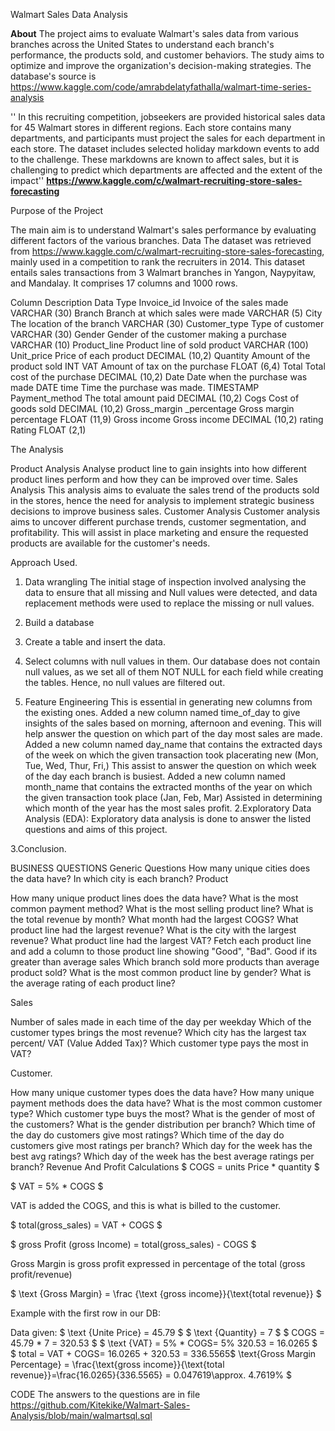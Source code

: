 Walmart Sales Data Analysis

**About**
The project aims to evaluate Walmart's sales data from various branches across the United States to understand each branch's performance, the products sold, and customer behaviors. The study aims to optimize and improve the organization's decision-making strategies. The database's source is   https://www.kaggle.com/code/amrabdelatyfathalla/walmart-time-series-analysis

'' In this recruiting competition, jobseekers are provided historical sales data for 45 Walmart stores in different regions. Each store contains many departments, and participants must project the sales for each department in each store. The dataset includes selected holiday markdown events to add to the challenge. These markdowns are known to affect sales, but it is challenging to predict which departments are affected and the extent of the impact'' **https://www.kaggle.com/c/walmart-recruiting-store-sales-forecasting**

Purpose of the Project

The main aim is to understand Walmart's sales performance by evaluating different factors of the various branches.
Data
The dataset was retrieved from https://www.kaggle.com/c/walmart-recruiting-store-sales-forecasting, mainly used in a competition to rank the recruiters in 2014. This dataset entails sales transactions from 3 Walmart branches in Yangon, Naypyitaw, and Mandalay. It comprises 17 columns and 1000 rows.

Column	Description	Data Type
Invoice_id	Invoice of the sales made	VARCHAR (30)
Branch	Branch at which sales were made	VARCHAR (5)
City	The location of the branch	VARCHAR (30)
Customer_type	Type of customer	VARCHAR (30)
Gender	Gender of the customer making a purchase	VARCHAR (10)
Product_line	Product line of sold product	VARCHAR (100)
Unit_price	Price of each product	DECIMAL (10,2)
Quantity	Amount of the product sold	INT
VAT	Amount of tax on the purchase	FLOAT (6,4)
Total	Total cost of the purchase	DECIMAL (10,2)
Date	Date when the purchase was made	DATE
time	Time the purchase was made.	TIMESTAMP
Payment_method	The total amount paid	DECIMAL (10,2)
Cogs	Cost of goods sold	DECIMAL (10,2)
Gross_margin _percentage	Gross margin percentage	FLOAT (11,9)
Gross income	Gross income	DECIMAL (10,2)
rating	Rating	FLOAT (2,1)



























		

The Analysis

Product Analysis
Analyse product line to gain insights into how different product lines perform and how they can be improved over time.
Sales Analysis
This analysis aims to evaluate the sales trend of the products sold in the stores, hence the need for analysis to implement strategic business decisions to improve business sales.
Customer Analysis
Customer analysis aims to uncover different purchase trends, customer segmentation, and profitability. This will assist in place marketing and ensure the requested products are available for the customer's needs.

Approach Used.
1. Data wrangling
The initial stage of inspection involved analysing the data to ensure that all missing and Null values were detected, and data replacement methods were used to replace the missing or null values.
1.	Build a database

2.	Create a table and insert the data. 

3.	Select columns with null values in them. Our database does not contain null values, as we set all of them  NOT NULL for each field while creating the tables. Hence, no null values are filtered out.


2. Feature Engineering
This is essential in generating new columns from the existing ones.
Added   a new column named time_of_day to give insights of the sales based on morning, afternoon and evening. This will help answer the question on which part of the day most sales are made.
Added a new column named day_name that contains the extracted days of the week on which the given transaction took placerating new (Mon, Tue, Wed, Thur, Fri,) This assist to answer the question on which week of the day each branch is busiest.
Added a new column named month_name that contains the extracted months of the year on which the given transaction took place (Jan, Feb, Mar) Assisted in determining which month of the year has the most sales profit.
2.Exploratory Data Analysis (EDA): Exploratory data analysis is done to answer the listed questions and aims of this project.

3.Conclusion.


BUSINESS QUESTIONS 
Generic Questions
How many unique cities does the data have?
In which city is each branch?
Product

How many unique product lines does the data have?
What is the most common payment method?
What is the most selling product line?
What is the total revenue by month?
What month had the largest COGS?
What product line had the largest revenue?
What is the city with the largest revenue?
What product line had the largest VAT?
Fetch each product line and add a column to those product line showing "Good", "Bad". Good if its greater than average sales
Which branch sold more products than average product sold?
What is the most common product line by gender?
What is the average rating of each product line?

Sales

Number of sales made in each time of the day per weekday
Which of the customer types brings the most revenue?
Which city has the largest tax percent/ VAT (Value Added Tax)?
Which customer type pays the most in VAT?

Customer.

How many unique customer types does the data have?
How many unique payment methods does the data have?
What is the most common customer type?
Which customer type buys the most?
What is the gender of most of the customers?
What is the gender distribution per branch?
Which time of the day do customers give most ratings?
Which time of the day do customers give most ratings per branch?
Which day for the week has the best avg ratings?
Which day of the week has the best average ratings per branch?
Revenue And Profit Calculations
$ COGS = units Price * quantity $

$ VAT = 5% * COGS $

VAT is added the COGS, and this is what is billed to the customer.

$ total(gross_sales) = VAT + COGS $

$ gross Profit (gross Income) = total(gross_sales) - COGS $

Gross Margin is gross profit expressed in percentage of the total (gross profit/revenue)

$ \text {Gross Margin} = \frac {\text {gross income}}{\text{total revenue}} $

Example with the first row in our DB:

Data given:
$ \text {Unite Price} = 45.79 $
$ \text {Quantity} = 7 $
$ COGS = 45.79 * 7 = 320.53 $
$ \text {VAT} = 5% * COGS\= 5% 320.53 = 16.0265 $
$ total = VAT + COGS\= 16.0265 + 320.53 = 336.5565$ 
\text{Gross Margin Percentage} = \frac{\text{gross income}}{\text{total revenue}}\=\frac{16.0265}{336.5565} = 0.047619\\approx. 4.7619% $

CODE
The answers to the questions are  in file 
https://github.com/Kitekike/Walmart-Sales-Analysis/blob/main/walmartsql.sql

